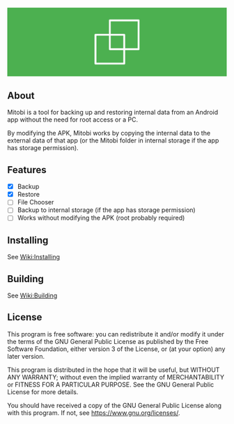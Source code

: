 ![Mitobi](img/mitobi.jpg)
## About
Mitobi is a tool for backing up and restoring internal data from an Android app without the need for root access or a PC.

By modifying the APK, Mitobi works by copying the internal data to the external data of that app (or the Mitobi folder in internal storage if the app has storage permission).
## Features
- [x] Backup
- [x] Restore
- [ ] File Chooser
- [ ] Backup to internal storage (if the app has storage permission)
- [ ] Works without modifying the APK (root probably required)
## Installing
See [Wiki:Installing](/wiki/Installing)
## Building
See [Wiki:Building](/wiki/Building)
## License
This program is free software: you can redistribute it and/or modify it under the terms of the GNU General Public License as published by the Free Software Foundation, either version 3 of the License, or (at your option) any later version.

This program is distributed in the hope that it will be useful, but WITHOUT ANY WARRANTY; without even the implied warranty of MERCHANTABILITY or FITNESS FOR A PARTICULAR PURPOSE. See the GNU General Public License for more details.

You should have received a copy of the GNU General Public License along with this program. If not, see <https://www.gnu.org/licenses/>.